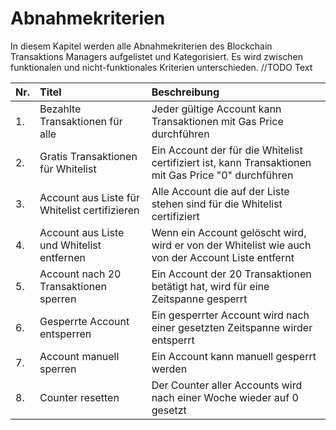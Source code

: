 # Abnahmekriterien

In diesem Kapitel werden alle Abnahmekriterien des Blockchain Transaktions Managers aufgelistet und Kategorisiert.
Es wird zwischen funktionalen und nicht-funktionales Kriterien unterschieden.
//TODO Text

| Nr.       | Titel  | Beschreibung |
| :------------- |:------------| :-----|
| 1.     |  Bezahlte Transaktionen für alle  | Jeder gültige Account kann Transaktionen mit Gas Price durchführen|
| 2.     |  Gratis Transaktionen für Whitelist | Ein Account der für die Whitelist certifiziert ist, kann Transaktionen mit Gas Price "0" durchführen  |
| 3.     |  Account aus Liste für Whitelist certifizieren  | Alle Account die auf der Liste stehen sind für die Whitelist certifiziert |
| 4.     |  Account aus Liste und Whitelist entfernen  | Wenn ein Account gelöscht wird, wird er von der Whitelist wie auch von der Account Liste entfernt |
| 5.     |  Account nach 20 Transaktionen sperren  | Ein Account der 20 Transaktionen betätigt hat, wird für eine Zeitspanne gesperrt |
| 6. | Gesperrte Account entsperren |  Ein gesperrter Account wird nach einer gesetzten Zeitspanne wirder entsperrt |
| 7.     |  Account manuell sperren  | Ein Account kann manuell gesperrt werden |
| 8.     | Counter resetten | Der Counter aller Accounts wird nach einer Woche wieder auf 0 gesetzt |


